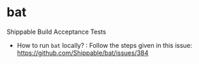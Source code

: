# bat
Shippable Build Acceptance Tests

- How to run `bat` locally?
  : Follow the steps given in this issue: https://github.com/Shippable/bat/issues/384
